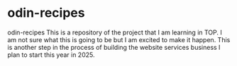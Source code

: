 # odin-recipes
odin-recipes
This is a repository of the project that I am learning in TOP. I am not sure what this is going to be but I am excited to make it happen. This is another step in the process of building the website services business I plan to start this year in 2025.
